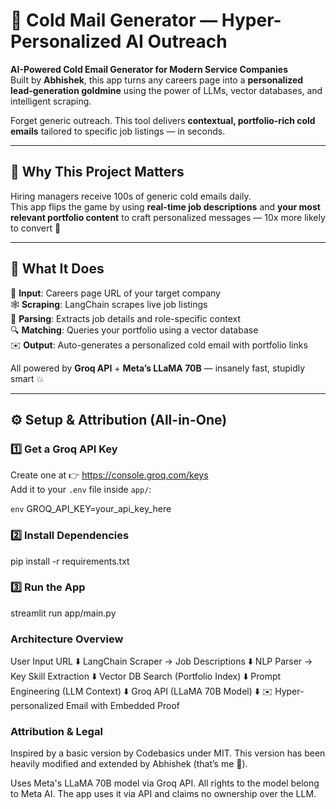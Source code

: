# 📧 Cold Mail Generator — Hyper-Personalized AI Outreach

**AI-Powered Cold Email Generator for Modern Service Companies**  
Built by **Abhishek**, this app turns any careers page into a **personalized lead-generation goldmine** using the power of LLMs, vector databases, and intelligent scraping.  

Forget generic outreach. This tool delivers **contextual, portfolio-rich cold emails** tailored to specific job listings — in seconds.

---

## 🚀 Why This Project Matters

Hiring managers receive 100s of generic cold emails daily.  
This app flips the game by using **real-time job descriptions** and **your most relevant portfolio content** to craft personalized messages — 10x more likely to convert 🚀

---

## 🧠 What It Does

🔗 **Input**: Careers page URL of your target company  
🕸️ **Scraping**: LangChain scrapes live job listings  
🧾 **Parsing**: Extracts job details and role-specific context  
🔍 **Matching**: Queries your portfolio using a vector database  
✉️ **Output**: Auto-generates a personalized cold email with portfolio links

All powered by **Groq API** + **Meta’s LLaMA 70B** — insanely fast, stupidly smart 💥

---

## ⚙️ Setup & Attribution (All-in-One)

### 1️⃣ Get a Groq API Key  
Create one at 👉 https://console.groq.com/keys  
Add it to your `.env` file inside `app/`:

```env```
GROQ_API_KEY=your_api_key_here

### 2️⃣ Install Dependencies
pip install -r requirements.txt


### 3️⃣ Run the App
streamlit run app/main.py



### Architecture Overview
User Input URL
      ⬇️
LangChain Scraper → Job Descriptions
      ⬇️
NLP Parser → Key Skill Extraction
      ⬇️
Vector DB Search (Portfolio Index)
      ⬇️
Prompt Engineering (LLM Context)
      ⬇️
Groq API (LLaMA 70B Model)
      ⬇️
✉️ Hyper-personalized Email with Embedded Proof

### Attribution & Legal
Inspired by a basic version by Codebasics under MIT.
This version has been heavily modified and extended by Abhishek (that’s me 💪).

Uses Meta's LLaMA 70B model via Groq API.
All rights to the model belong to Meta AI. The app uses it via API and claims no ownership over the LLM.


